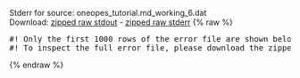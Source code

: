 Stderr for source:  oneopes_tutorial.md_working_6.dat   
Download: [zipped raw stdout](oneopes_tutorial.md_working_6.dat.plumed.stdout.txt.zip) - [zipped raw stderr](oneopes_tutorial.md_working_6.dat.plumed.stderr.txt.zip) 
{% raw %}
<pre>
#! Only the first 1000 rows of the error file are shown below
#! To inspect the full error file, please download the zipped raw stderr file above
</pre>
{% endraw %}
